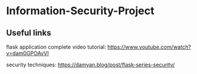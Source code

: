 # Information-Security-Project 

## Useful links

flask application complete video tutorial: https://www.youtube.com/watch?v=dam0GPOAvVI

security techniques: https://damyan.blog/post/flask-series-security/
